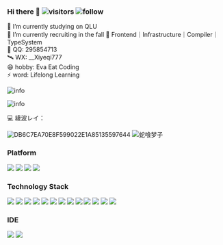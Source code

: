 ### Hi there 👋 ![visitors](https://visitor-badge.laobi.icu/badge?page_id=zhangzhibang0309.zhangzhibang0309)&nbsp;![follow](https://img.shields.io/github/followers/zhangzhibang0309?label=Follow&style=social)

🔭 I’m currently studying on QLU  
🤔 I’m currently recruiting in the fall 
🌱 Frontend｜Infrastructure｜Compiler｜TypeSystem  
💬 QQ: 295854713  
🛰  WX: __Xiyeqi777  
😄 hobby: Eva Eat Coding  
⚡ word: Lifelong Learning  

![info](https://github-readme-stats.vercel.app/api/top-langs/?username=zhangzhibang0309&layout=compact&show_icons=true&count_private=true&hide=prs&bg_color=30,e96443,904e95&title_color=fff&text_color=fff)

![info](https://github-readme-stats.vercel.app/api?username=zhangzhibang0309&bg_color=30,e96443,904e95&title_color=fff&text_color=fff)


💻 綾波レイ：  

![DB6C7EA70E8F599022E1A85135597644](https://user-images.githubusercontent.com/57056590/193419422-0efb13f6-9117-4d32-9e79-7332897f1997.png)
![蛇喰梦子](https://catalinazzz.oss-cn-beijing.aliyuncs.com/image/64F655644CBA8B90EFEC1DCCF9ACB124.png)

### Platform
[![](https://img.shields.io/badge/Windows-Windows-0078D6?style=flat-square&logo=Windows&logoColor=ffffff)](https://www.microsoft.com/zh-cn/windows/)
[![](https://img.shields.io/badge/macOS-macOS-FF574D?style=flat-square&logo=macOS&logoColor=ffffff)](https://support.apple.com/zh-cn/macos)
[![](https://img.shields.io/badge/CentOS-CentOS-262577?style=flat-square&logo=CentOS&logoColor=ffffff)](https://www.centos.org/)
[![](https://img.shields.io/badge/Ubuntu-Ubuntu-E95420?style=flat-square&logo=Ubuntu&logoColor=ffffff)](https://ubuntu.com/)

### Technology Stack
[![](https://img.shields.io/badge/JavaScript-F7DF1E?style=flat-square&logo=JavaScript&logoColor=ffffff)](https://www.javascript.com/)
[![](https://img.shields.io/badge/Node.js-339933?style=flat-square&logo=Node.js&logoColor=ffffff)](https://nodejs.org/en/)
[![](https://img.shields.io/badge/Vue.js-4FC08D?style=flat-square&logo=Vue.js&logoColor=ffffff)](https://v3.cn.vuejs.org/)
[![](https://img.shields.io/badge/React-61DAFB?style=flat-square&logo=React&logoColor=ffffff)](https://react.docschina.org/)
[![](https://img.shields.io/badge/Svelte-FF3E00?style=flat-square&logo=Svelte&logoColor=ffffff)](https://www.sveltejs.cn/)
[![](https://img.shields.io/badge/Nuxt.js-00C58E?style=flat-square&logo=Nuxt.js&logoColor=ffffff)](https://www.nuxtjs.cn/)
[![](https://img.shields.io/badge/V8-4B8BF5?style=flat-square&logo=V8&logoColor=ffffff)](https://v8.dev/)
[![](https://img.shields.io/badge/C++-00599C?style=flat-square&logo=C++&logoColor=ffffff)](http://www.cplusplus.com/)
[![](https://img.shields.io/badge/Markdown-000000?style=flat-square&logo=Markdown&logoColor=ffffff)](http://markdown.p2hp.com/)
[![](https://img.shields.io/badge/Linux-87CF3E?style=flat-square&logo=Linux&logoColor=ffffff)](https://www.linux.org/)
[![](https://img.shields.io/badge/NGINX-269539?style=flat-square&logo=NGINX&logoColor=ffffff)](https://nginx.org/)
[![](https://img.shields.io/badge/Docker-1488C6?style=flat-square&logo=Docker&logoColor=ffffff)](https://www.docker.com/)
[![](https://img.shields.io/badge/Git-F05032?style=flat-square&logo=Git&logoColor=ffffff)](https://git-scm.com/)

### IDE
[![](https://img.shields.io/badge/VisualStudioCode-007ACC?style=flat-square&logo=VisualStudioCode&logoColor=ffffff)](https://code.visualstudio.com/)
[![](https://img.shields.io/badge/vim?style=flat-square&logo=WebStorm&logoColor=ffffff)](https://www.jetbrains.com/webstorm/)

